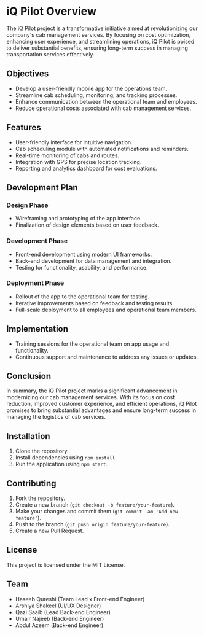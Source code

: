 # iQ Pilot Overview

The iQ Pilot project is a transformative initiative aimed at revolutionizing our company's cab management services. By focusing on cost optimization, enhancing user experience, and streamlining operations, iQ Pilot is poised to deliver substantial benefits, ensuring long-term success in managing transportation services effectively.

## Objectives

- Develop a user-friendly mobile app for the operations team.
- Streamline cab scheduling, monitoring, and tracking processes.
- Enhance communication between the operational team and employees.
- Reduce operational costs associated with cab management services.

## Features

- User-friendly interface for intuitive navigation.
- Cab scheduling module with automated notifications and reminders.
- Real-time monitoring of cabs and routes.
- Integration with GPS for precise location tracking.
- Reporting and analytics dashboard for cost evaluations.

## Development Plan

### Design Phase

- Wireframing and prototyping of the app interface.
- Finalization of design elements based on user feedback.

### Development Phase

- Front-end development using modern UI frameworks.
- Back-end development for data management and integration.
- Testing for functionality, usability, and performance.

### Deployment Phase

- Rollout of the app to the operational team for testing.
- Iterative improvements based on feedback and testing results.
- Full-scale deployment to all employees and operational team members.

## Implementation

- Training sessions for the operational team on app usage and functionality.
- Continuous support and maintenance to address any issues or updates.

## Conclusion

In summary, the iQ Pilot project marks a significant advancement in modernizing our cab management services. With its focus on cost reduction, improved customer experience, and efficient operations, iQ Pilot promises to bring substantial advantages and ensure long-term success in managing the logistics of cab services.


## Installation

1. Clone the repository.
2. Install dependencies using `npm install`.
3. Run the application using `npm start`.

## Contributing

1. Fork the repository.
2. Create a new branch (`git checkout -b feature/your-feature`).
3. Make your changes and commit them (`git commit -am 'Add new feature'`).
4. Push to the branch (`git push origin feature/your-feature`).
5. Create a new Pull Request.

## License

This project is licensed under the MIT License.

## Team

- Haseeb Qureshi (Team Lead x Front-end Engineer)
- Arshiya Shakeel (UI/UX Designer)
- Qazi Saaib (Lead Back-end Engineer)
- Umair Najeeb (Back-end Engineer)
- Abdul Azeem (Back-end Engineer)



